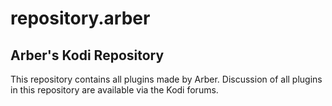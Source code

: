 # repository.arber

## Arber's Kodi Repository

This repository contains all plugins made by Arber. Discussion of all plugins in this repository are available via the Kodi forums.
